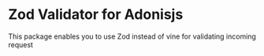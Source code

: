 # Zod Validator for Adonisjs

This package enables you to use Zod instead of vine for validating incoming request